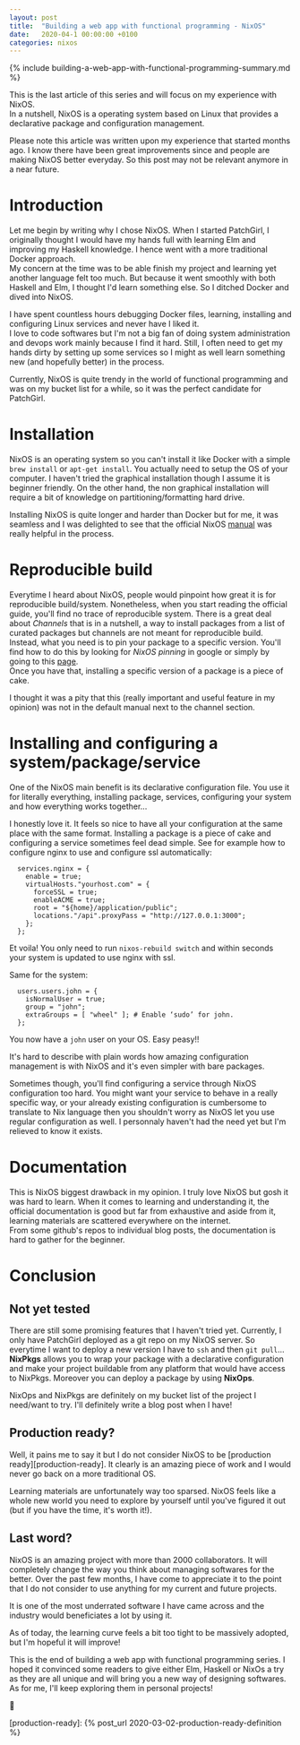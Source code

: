 ```yaml
---
layout: post
title:  "Building a web app with functional programming - NixOS"
date:   2020-04-1 00:00:00 +0100
categories: nixos
---
```


{% include building-a-web-app-with-functional-programming-summary.md %}


This is the last article of this series and will focus on my experience with NixOS. <br/>
In a nutshell, NixOS is a operating system based on Linux that provides a declarative package and configuration management.

Please note this article was written upon my experience that started months ago. I know there have been great improvements since and people are making NixOS better everyday. So this post may not be relevant anymore in a near future.

# Introduction

Let me begin by writing why I chose NixOS. When I started PatchGirl, I originally thought I would have my hands full with learning Elm and improving my Haskell knowledge. I hence went with a more traditional Docker approach.<br/>
My concern at the time was to be able finish my project and learning yet another language felt too much. But because it went smoothly with both Haskell and Elm, I thought I'd learn something else. So I ditched Docker and dived into NixOS.

I have spent countless hours debugging Docker files, learning, installing and configuring Linux services and never have I liked it.<br/>
I love to code softwares but I'm not a big fan of doing system administration and devops work mainly because I find it hard. Still, I often need to get my hands dirty by setting up some services so I might as well learn something new (and hopefully better) in the process.

Currently, NixOS is quite trendy in the world of functional programming and was on my bucket list for a while, so it was the perfect candidate for PatchGirl.

# Installation

NixOS is an operating system so you can't install it like Docker with a simple `brew install` or `apt-get install`. You actually need to setup the OS of your computer. I haven't tried the graphical installation though I assume it is beginner friendly. On the other hand, the non graphical installation will require a bit of knowledge on partitioning/formatting hard drive.<br/>

Installing NixOS is quite longer and harder than Docker but for me, it was seamless and I was delighted to see that the official NixOS [manual](https://nixos.org/nixos/manual/) was really helpful in the process.

# Reproducible build

Everytime I heard about NixOS, people would pinpoint how great it is for reproducible build/system. Nonetheless, when you start reading the official guide, you'll find no trace of reproducible system. There is a great deal about *Channels* that is in a nutshell, a way to install packages from a list of curated packages but channels are not meant for reproducible build.<br/>
Instead, what you need is to pin your package to a specific version. You'll find how to do this by looking for *NixOS pinning* in google or simply by going to this [page](https://nixos.wiki/wiki/FAQ/Pinning_Nixpkgs). <br/>
Once you have that, installing a specific version of a package is a piece of cake.

I thought it was a pity that this (really important and useful feature in my opinion) was not in the default manual next to the channel section.

# Installing and configuring a system/package/service

One of the NixOS main benefit is its declarative configuration file. You use it for literally everything, installing package, services, configuring your system and how everything works together...

I honestly love it. It feels so nice to have all your configuration at the same place with the same format. Installing a package is a piece of cake and configuring a service sometimes feel dead simple. See for example how to configure nginx to use and configure ssl automatically:

```nixos
  services.nginx = {
    enable = true;
    virtualHosts."yourhost.com" = {
      forceSSL = true;
      enableACME = true;
      root = "${home}/application/public";
      locations."/api".proxyPass = "http://127.0.0.1:3000";
    };
  };
```

Et voila! You only need to run `nixos-rebuild switch` and within seconds your system is updated to use nginx with ssl.

Same for the system:
```nixos
  users.users.john = {
    isNormalUser = true;
    group = "john";
    extraGroups = [ "wheel" ]; # Enable ‘sudo’ for john.
  };
```
You now have a `john` user on your OS. Easy peasy!!

It's hard to describe with plain words how amazing configuration management is with NixOS and it's even simpler with bare packages.

Sometimes though, you'll find configuring a service through NixOS configuration too hard. You might want your service to behave in a really specific way, or your already existing configuration is cumbersome to translate to Nix language then you shouldn't worry as NixOS let you use regular configuration as well. I personnaly haven't had the need yet but I'm relieved to know it exists.

# Documentation

This is NixOS biggest drawback in my opinion. I truly love NixOS but gosh it was hard to learn. When it comes to learning and understanding it, the official documentation is good but far from exhaustive and aside from it, learning materials are scattered everywhere on the internet. <br/>
From some github's repos to individual blog posts, the documentation is hard to gather for the beginner.

# Conclusion

## Not yet tested

There are still some promising features that I haven't tried yet. Currently, I only have PatchGirl deployed as a git repo on my NixOS server. So everytime I want to deploy a new version I have to `ssh` and then `git pull`... <br/>
**NixPkgs** allows you to wrap your package with a declarative configuration and make your project buildable from any platform that would have access to NixPkgs. Moreover you can deploy a package by using **NixOps**.

NixOps and NixPkgs are definitely on my bucket list of the project I need/want to try. I'll definitely write a blog post when I have!

## Production ready?

Well, it pains me to say it but I do not consider NixOS to be [production ready][production-ready]. It clearly is an amazing piece of work and I would never go back on a more traditional OS.

Learning materials are unfortunately way too sparsed. NixOS feels like a whole new world you need to explore by yourself until you've figured it out (but if you have the time, it's worth it!).

## Last word?

NixOS is an amazing project with more than 2000 collaborators. It will completely change the way you think about managing softwares for the better. Over the past few months, I have come to appreciate it to the point that I do not consider to use anything for my current and future projects.

It is one of the most underrated software I have came across and the industry would beneficiates a lot by using it.

As of today, the learning curve feels a bit too tight to be massively adopted, but I'm hopeful it will improve!

This is the end of building a web app with functional programming series. I hoped it convinced some readers to give either Elm, Haskell or NixOs a try as they are all unique and will bring you a new way of designing softwares. <br/>
As for me, I'll keep exploring them in personal projects!

:cactus:

[production-ready]: {% post_url 2020-03-02-production-ready-definition %}

